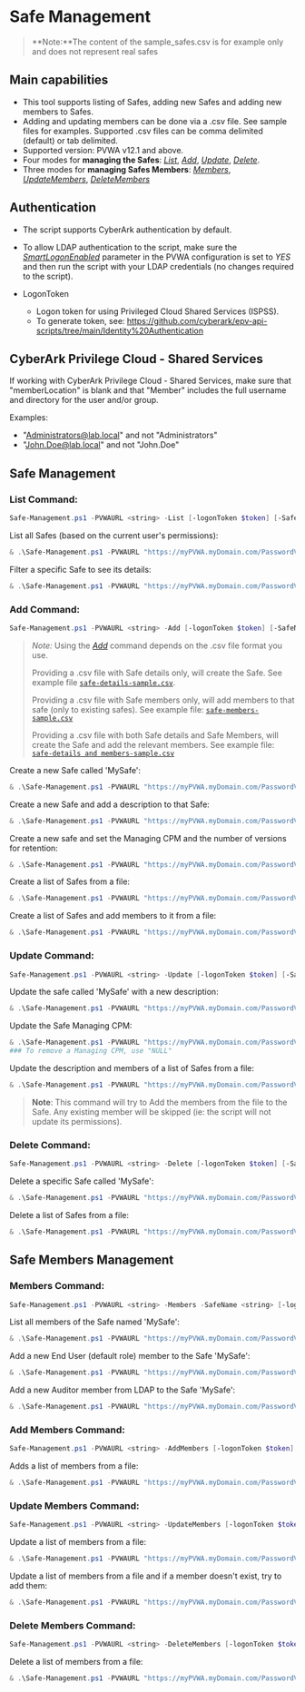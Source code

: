 # Safe Management
> **Note:**The content of the sample_safes.csv is for example only and does not represent real safes

## Main capabilities
- This tool supports listing of Safes, adding new Safes and adding new members to Safes.
- Adding and updating members can be done via a .csv file. See sample files for examples. Supported .csv files can be comma delimited (default) or tab delimited.
- Supported version: PVWA v12.1 and above.
- Four modes for **managing the Safes**: [*List*](#list-command), [*Add*](#add-command), [*Update*](#update-command), [*Delete*](#delete-command).
- Three modes for **managing Safes Members**: [*Members*](#members-command), [*UpdateMembers*](#update-members-command), [*DeleteMembers*](#delete-members-command)

## Authentication
- The script supports CyberArk authentication by default.
- To allow LDAP authentication to the script, make sure the [*SmartLogonEnabled*](https://docs.cyberark.com/Product-Doc/Onlinehelp/PAS/latest/en/Content/PASIMP/General-PVWA-Configurations.htm) parameter in the PVWA configuration is set to *YES* and then run the script with your LDAP credentials (no changes required to the script).

- LogonToken
	- Logon token for using Privileged Cloud Shared Services (ISPSS).
	- To generate token, see: https://github.com/cyberark/epv-api-scripts/tree/main/Identity%20Authentication 


## CyberArk Privilege Cloud - Shared Services
If working with CyberArk Privilege Cloud - Shared Services, make sure that "memberLocation" is blank and that "Member" includes the full username and directory for the user and/or group.

Examples:
- "Administrators@lab.local" and not "Administrators"
- "John.Doe@lab.local" and not "John.Doe"
  

## Safe Management

### List Command:
```powershell
Safe-Management.ps1 -PVWAURL <string> -List [-logonToken $token] [-SafeName <string>] [<CommonParameters>]
```

List all Safes (based on the current user's permissions):
```powershell
& .\Safe-Management.ps1 -PVWAURL "https://myPVWA.myDomain.com/PasswordVault" -List 
```

Filter a specific Safe to see its details:
```powershell
& .\Safe-Management.ps1 -PVWAURL "https://myPVWA.myDomain.com/PasswordVault" -List -SafeName "MySafe"
```

### Add Command:
```powershell
Safe-Management.ps1 -PVWAURL <string> -Add [-logonToken $token] [-SafeName <string>] [-Description <string>] [-ManagingCPM <string>] [-NumVersionRetention <int>] [-FilePath <string>] [<CommonParameters>]
```

>*Note:* Using the [*Add*](#add-command) command depends on the .csv file format you use.
>
>Providing a .csv file with Safe details only, will create the Safe. See example file [`safe-details-sample.csv`](safe-details-sample.csv).
>
>Providing a .csv file with Safe members only, will add members to that safe (only to existing safes). See example file: [`safe-members-sample.csv`](safe-members-sample.csv)
>
>Providing a .csv file with both Safe details and Safe Members, will create the Safe and add the relevant members. See example file: [`safe-details and members-sample.csv`](safe-details_and_members-sample.csv)


Create a new Safe called 'MySafe':
```powershell
& .\Safe-Management.ps1 -PVWAURL "https://myPVWA.myDomain.com/PasswordVault" -Add -SafeName "MySafe"
```

Create a new Safe and add a description to that Safe:
```powershell
& .\Safe-Management.ps1 -PVWAURL "https://myPVWA.myDomain.com/PasswordVault" -Add -SafeName "MySafe" -Description "This is My Safe that I Created using REST API"
```

Create a new safe and set the Managing CPM and the number of versions for retention:
```powershell
& .\Safe-Management.ps1 -PVWAURL "https://myPVWA.myDomain.com/PasswordVault" -Add -SafeName "MyDMZSafe" -ManagingCPM PassManagerDMZ -NumVersionRetention 5
```

Create a list of Safes from a file:
```powershell
& .\Safe-Management.ps1 -PVWAURL "https://myPVWA.myDomain.com/PasswordVault" -Add -FilePath "C:\Temp\safes-sample.csv"
```

Create a list of Safes and add members to it from a file:
```powershell
& .\Safe-Management.ps1 -PVWAURL "https://myPVWA.myDomain.com/PasswordVault" -Add -FilePath "C:\Temp\safes-details_and_members-sample.csv"
```

### Update Command:
```powershell
Safe-Management.ps1 -PVWAURL <string> -Update [-logonToken $token] [-SafeName <string>] [-Description <string>] [-ManagingCPM <string>] [-NumVersionRetention <int>] [-FilePath <string>] [<CommonParameters>]
```

Update the safe called 'MySafe' with a new description:
```powershell
& .\Safe-Management.ps1 -PVWAURL "https://myPVWA.myDomain.com/PasswordVault" -Update -SafeName "MySafe" -Description "This is My updated Safe description that I Created using REST API"
```

Update the Safe Managing CPM:
```powershell
& .\Safe-Management.ps1 -PVWAURL "https://myPVWA.myDomain.com/PasswordVault" -Update -SafeName "MyDMZSafe" -ManagingCPM PassManagerDMZ
### To remove a Managing CPM, use "NULL"
```


Update the description and members of a list of Safes from a file:
```powershell
& .\Safe-Management.ps1 -PVWAURL "https://myPVWA.myDomain.com/PasswordVault" -Update -FilePath "C:\Temp\safes-sample.csv"
```
> **Note**: This command will try to Add the members from the file to the Safe. Any existing member will be skipped (ie: the script will not update its permissions).


### Delete Command:
```powershell
Safe-Management.ps1 -PVWAURL <string> -Delete [-logonToken $token] [-SafeName <string>] [-FilePath <string>] [<CommonParameters>]
```

Delete a specific Safe called 'MySafe':
```powershell
& .\Safe-Management.ps1 -PVWAURL "https://myPVWA.myDomain.com/PasswordVault" -Delete -SafeName "MySafe"
```

Delete a list of Safes from a file:
```powershell
& .\Safe-Management.ps1 -PVWAURL "https://myPVWA.myDomain.com/PasswordVault" -Delete -FilePath "C:\Temp\safes-sample.csv"
```

## Safe Members Management

### Members Command:
```powershell
Safe-Management.ps1 -PVWAURL <string> -Members -SafeName <string> [-logonToken $token] [-UserName <string>] [-MemberRole <"Admin", "Auditor", "EndUser", "Owner", "Approver">] [-UserLocation <string>] [<CommonParameters>]
```

List all members of the Safe named 'MySafe':
```powershell
& .\Safe-Management.ps1 -PVWAURL "https://myPVWA.myDomain.com/PasswordVault" -Members -SafeName "MySafe"
```

Add a new End User (default role) member to the Safe 'MySafe':
```powershell
& .\Safe-Management.ps1 -PVWAURL "https://myPVWA.myDomain.com/PasswordVault" -Members -SafeName "MySafe" -UserName "MyUser" -MemberRole "EndUser"
```

Add a new Auditor member from LDAP to the Safe 'MySafe':
```powershell
& .\Safe-Management.ps1 -PVWAURL "https://myPVWA.myDomain.com/PasswordVault" -Members -SafeName "MySafe" -UserName "MyAuditUser" -MemberRole "Auditor" -UserLocation "MyLDAPDomain.com"
```

### Add Members Command:
```powershell
Safe-Management.ps1 -PVWAURL <string> -AddMembers [-logonToken $token] [-FilePath <string>] [<CommonParameters>]
```

Adds a list of members from a file:
```powershell
& .\Safe-Management.ps1 -PVWAURL "https://myPVWA.myDomain.com/PasswordVault" -AddMembers -FilePath "C:\Temp\safe-members-sample.csv"
```

### Update Members Command:
```powershell
Safe-Management.ps1 -PVWAURL <string> -UpdateMembers [-logonToken $token] [-FilePath <string>] [<CommonParameters>]
```

Update a list of members from a file:
```powershell
& .\Safe-Management.ps1 -PVWAURL "https://myPVWA.myDomain.com/PasswordVault" -UpdateMembers -FilePath "C:\Temp\safe-members-sample.csv"
```

Update a list of members from a file and if a member doesn't exist, try to add them:
```powershell
& .\Safe-Management.ps1 -PVWAURL "https://myPVWA.myDomain.com/PasswordVault" -UpdateMembers -FilePath "C:\Temp\safe-members-sample.csv" -AddonUpdate
```

### Delete Members Command:
```powershell
Safe-Management.ps1 -PVWAURL <string> -DeleteMembers [-logonToken $token] [-FilePath <string>] [<CommonParameters>]
```

Delete a list of members from a file:
```powershell
& .\Safe-Management.ps1 -PVWAURL "https://myPVWA.myDomain.com/PasswordVault" -DeleteMembers -FilePath "C:\Temp\safe-members-sample.csv"
```
